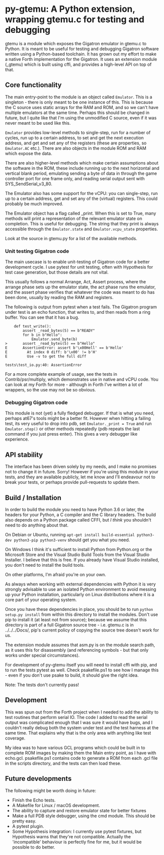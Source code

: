 # py-gtemu: A Python extension, wrapping gtemu.c for testing and debugging

gtemu is a module which exposes the Gigatron emulator in gtemu.c to Python. It is meant to be useful for testing and debugging Gigatron software written using a Python-based toolchain. It has grown out my effort to make a native Forth implementation for the Gigatron. It uses an extension module (_gtemu) which is built using cffi, and provides a high-level API on top of that.

## Core functionality

The main entry-point to the module is an object called `Emulator`. This is a singleton - there is only meant to be one instance of this. This is because the C source uses static arrays for the RAM and ROM, and so we can't have multiple emulators at the same time. Perhaps this should be changed in future, but I quite like that I'm using the unmodified C source, even if it was never meant to be used like this.

`Emulator` provides low-level methods to single-step, run for a number of cycles, run up to a certain address, to set and get the next execution address, and get and set any of the registers (these are properties, so `Emulator.AC` etc.). There are also objects in the module ROM and RAM which expose the data.

There are also higher-level methods which make certain assumptions about the software in the ROM, these include running up to the next horizontal and vertical blank period, emulating sending a byte of data in through the game controller port for one frame only, and reading serial output sent with SYS_SendSerial_v3_80.

The Emulator also has some support for the vCPU: you can single-step, run up to a certain address, get and set any of the (virtual) registers. This could probably be much improved.

The Emulator object has a flag called _print. When this is set to True, many methods will print a representation of the relevant emulator state on completion. This is useful for debugging. The string that they print is always accessible through the `Emulator.state` and `Emulator.vcpu_state` properties.

Look at the source in gtemu.py for a list of the available methods.

### Unit testing Gigatron code

The main usecase is to enable unit-testing of Gigatron code for a better development cycle. I use pytest for unit testing, often with Hypothesis for test case generation, but those details are not vital.

This usually follows a normal Arrange, Act, Assert process, where the arrange phase sets up the emulator state, the act phase runs the emulator, and the assert phase verifies that whatever the code was meant to do has been done, usually by reading the RAM and registers.

The following is output from pytest when a test fails. The Gigatron program under test is an echo function, that writes to, and then reads from a ring buffer. You can see that it has a bug.
```
    def test_write():
        assert _read_bytes(5) == b"READY"
        for b in b"Hello":
            Emulator.send_byte(b)
>       assert _read_bytes(5) == b"Hello"
E       AssertionError: assert b'\x00Hell' == b'Hello'
E         At index 0 diff: b'\x00' != b'H'
E         Use -v to get the full diff

tests\test_io.py:40: AssertionError
```

For a more complete example of usage,
see the tests in Contrib/psr/multiply,
which demonstrates use in native and vCPU code.
You can look at my Forth for more - although in Forth I've written a lot of wrappers, so the use may not be so obvious.

### Debugging Gigatron code

This module is not (yet) a fully fledged debugger. If that is what you need, perhaps at67's tools might be a better fit.
However when hitting a failing test, its very useful to drop into pdb, set `Emulator._print = True` and run `Emulator.step()` or other methods repeatedly (pdb repeats the last command if you just press enter). This gives a very debugger like experience.

## API stability

The interface has been driven solely by my needs, and I make no promises not to change it in future. Sorry! However if you're using this module in your tests, and they are available publicly, let me know and I'll endeavour not to break your tests, or perhaps provide pull-requests to update them.


## Build / Installation

In order to build the module you need to have Python 3.6 or later, the headers for your Python, a C compiler and the C library headers. The build also depends on a Python package called CFFI, but *I think* you shouldn't need to do anything about that.

On Debian or Ubuntu, running `apt-get install build-essential python3-dev python3-pip python3-venv` should get you what you need.

On Windows I think it's sufficient to install Python from Python.org or the Microsoft Store and the Visual Studio Build Tools from the Visual Studio Installer. I believe that this is free. If you already have Visual Studio installed, you don't need to install the build tools.

On other platforms, I'm afraid you're on your own.

As always when working with external dependencies with Python it is very strongly advisable to use an isolated Python environment to avoid messing up your Python installation, particularly on Linux distributions where it is a core part of your operating system.

Once you have these dependencies in place, you should be to run `python setup.py install` from within this directory to install the modules. Don't use pip to install it (at least not from source); because we assume that this directory is part of a full Gigatron source tree - i.e. gtemu.c is in ../../../Docs/, pip's current policy of copying the source tree doesn't work for us.

The extension module assumes that asm.py is on the module search path, as it uses this for disassembly (and referencing symbols - but that only works under special circumstances).

For development of py-gtemu itself you will need to install cffi with pip, and to run the tests pytest as well. Check psakefile.ps1 to see how I manage this - even if you don't use psake to build, it should give the right idea.

Note: The tests don't currently pass!

## Development

This was spun out from the Forth project when I needed to add the ability to test routines that perform serial IO. The code I added to read the serial output was complicated enough that I was sure it would have bugs, and I couldn't really debug both the system under test and the test harness at the same time. That explains why that is the only area with anything like test coverage.

My idea was to have various GCL programs which could be built in to complete ROM images by making them the Main entry point, as I have with echo.gcl. psakefile.ps1 contains code to generate a ROM from each .gcl file in the scripts directory, and the tests can then load these.

## Future developments

The following might be worth doing in future:

* Finish the Echo tests.
* A Makefile for Linux / macOS development.
* The ability to capture and restore emulator state for better fixtures
* Make a full PDB style debugger, using the cmd module. This should be pretty easy.
* A pytest plugin.
* Some Hypothesis integration: I currently use pytest fixtures, but Hypothesis warns that they're not compatible. Actually the 'incompatible' behaviour is perfectly fine for me, but it would be possible to do better.